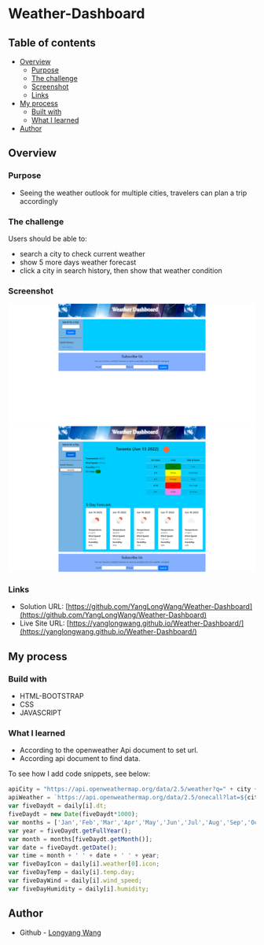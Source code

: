 # Weather-Dashboard
## Table of contents

- [Overview](#overview)
  - [Purpose](#purpose)
  - [The challenge](#the-challenge)
  - [Screenshot](#screenshot)
  - [Links](#links)
- [My process](#my-process)
  - [Built with](#built-with)
  - [What I learned](#what-i-learned)
- [Author](#author)

## Overview

### Purpose
- Seeing the weather outlook for multiple cities, travelers can plan a trip accordingly

### The challenge

Users should be able to:

- search a city to check current weather
- show 5 more days weather forecast
- click a city in search history, then show that weather condition


### Screenshot

![](./assets/images/Weather%20Dashboard%201.png)
![](./assets/images/Weather%20Dashboard%202.png)

### Links

- Solution URL: [https://github.com/YangLongWang/Weather-Dashboard](https://github.com/YangLongWang/Weather-Dashboard)
- Live Site URL: [https://yanglongwang.github.io/Weather-Dashboard/](https://yanglongwang.github.io/Weather-Dashboard/)

## My process

### Build with

- HTML-BOOTSTRAP
- CSS
- JAVASCRIPT

### What I learned

- According to the openweather Api document to set url.
- According api document to find data.

To see how I add code snippets, see below:

```Javascript
apiCity = "https://api.openweathermap.org/data/2.5/weather?q=" + city + "&appid=" + apiKey;
apiWeather = `https://api.openweathermap.org/data/2.5/onecall?lat=${cityCoord.lat}&lon=${cityCoord.lon}&exclude=minutely,hourly,alerts&units=metric&appid=${apiKey}`;
var fiveDaydt = daily[i].dt;
fiveDaydt = new Date(fiveDaydt*1000);
var months = ['Jan','Feb','Mar','Apr','May','Jun','Jul','Aug','Sep','Oct','Nov','Dec'];
var year = fiveDaydt.getFullYear();
var month = months[fiveDaydt.getMonth()];
var date = fiveDaydt.getDate();
var time = month + ' ' + date + ' ' + year;
var fiveDayIcon = daily[i].weather[0].icon;
var fiveDayTemp = daily[i].temp.day;     
var fiveDayWind = daily[i].wind_speed;
var fiveDayHumidity = daily[i].humidity;
```

## Author

- Github - [Longyang Wang](https://github.com/YangLongWang)